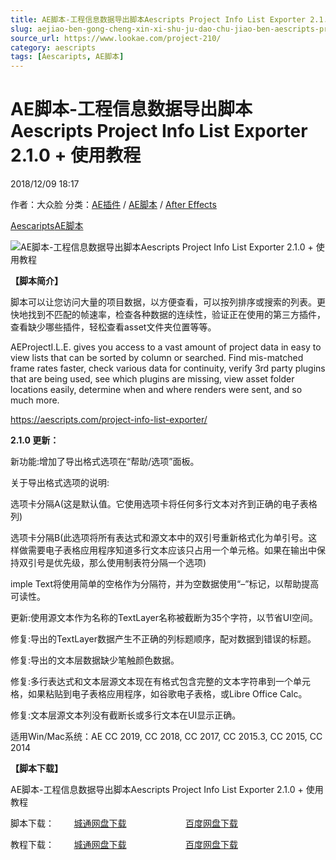 ```yaml
---
title: AE脚本-工程信息数据导出脚本Aescripts Project Info List Exporter 2.1.0 + 使用教程
slug: aejiao-ben-gong-cheng-xin-xi-shu-ju-dao-chu-jiao-ben-aescripts-project-info-list-exporter-2-1-0-shi-yong-jiao-cheng
source_url: https://www.lookae.com/project-210/
category: aescripts
tags: [Aescaripts, AE脚本]
---
```

# AE脚本-工程信息数据导出脚本Aescripts Project Info List Exporter 2.1.0 + 使用教程

2018/12/09 18:17

作者：大众脸
分类：[AE插件](https://www.lookae.com/after-effects/aechajian/) / [AE脚本](https://www.lookae.com/after-effects/aescripts/) / [After Effects](https://www.lookae.com/after-effects/)

[Aescaripts](https://www.lookae.com/tag/aescaripts/)[AE脚本](https://www.lookae.com/tag/ae%e8%84%9a%e6%9c%ac/)

![AE脚本-工程信息数据导出脚本Aescripts Project Info List Exporter 2.1.0 + 使用教程](https://www.lookae.com/wp-content/uploads/2018/11/Project-Info-List-Exporter-.jpg "AE脚本-工程信息数据导出脚本Aescripts Project Info List Exporter 2.1.0 + 使用教程-LookAE.com")

**【脚本简介】**

脚本可以让您访问大量的项目数据，以方便查看，可以按列排序或搜索的列表。更快地找到不匹配的帧速率，检查各种数据的连续性，验证正在使用的第三方插件，查看缺少哪些插件，轻松查看asset文件夹位置等等。

AEProjectI.L.E. gives you access to a vast amount of project data in easy to view lists that can be sorted by column or searched. Find mis-matched frame rates faster, check various data for continuity, verify 3rd party plugins that are being used, see which plugins are missing, view asset folder locations easily, determine when and where renders were sent, and so much more.

https://aescripts.com/project-info-list-exporter/

**2.1.0 更新：**

新功能:增加了导出格式选项在“帮助/选项”面板。

关于导出格式选项的说明:

选项卡分隔A(这是默认值。它使用选项卡将任何多行文本对齐到正确的电子表格列)

选项卡分隔B(此选项将所有表达式和源文本中的双引号重新格式化为单引号。这样做需要电子表格应用程序知道多行文本应该只占用一个单元格。如果在输出中保持双引号是优先级，那么使用制表符分隔一个选项)

imple Text将使用简单的空格作为分隔符，并为空数据使用“–”标记，以帮助提高可读性。

更新:使用源文本作为名称的TextLayer名称被截断为35个字符，以节省UI空间。

修复:导出的TextLayer数据产生不正确的列标题顺序，配对数据到错误的标题。

修复:导出的文本层数据缺少笔触颜色数据。

修复:多行表达式和文本层源文本现在有格式包含完整的文本字符串到一个单元格，如果粘贴到电子表格应用程序，如谷歌电子表格，或Libre Office Calc。

修复:文本层源文本列没有截断长或多行文本在UI显示正确。

适用Win/Mac系统：AE CC 2019, CC 2018, CC 2017, CC 2015.3, CC 2015, CC 2014

**【脚本下载】**

AE脚本-工程信息数据导出脚本Aescripts Project Info List Exporter 2.1.0 + 使用教程

脚本下载：        [城通网盘下载](https://lookae.ctfile.com/fs/680462-323786572)                        [百度网盘下载](https://pan.baidu.com/s/1gxHoQ6ov2ODZz6VUC6T4Rw)

教程下载：        [城通网盘下载](https://lookae.ctfile.com/fs/680462-322419910)                        [百度网盘下载](https://pan.baidu.com/s/1TYgKhRCWOMZWNStJHfeXQA)
